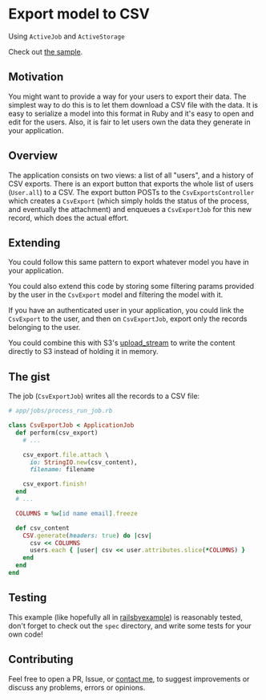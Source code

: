 # Export model to CSV

Using `ActiveJob` and `ActiveStorage`

Check out [the sample](https://rails-export-model-to-csv.herokuapp.com/).

## Motivation

You might want to provide a way for your users to export their data. The simplest way to do this is to let them download a CSV file with the data. It is easy to serialize a model into this format in Ruby and it's easy to open and edit for the users. Also, it is fair to let users own the data they generate in your application.

## Overview

The application consists on two views: a list of all "users", and a history of CSV exports. There is an export button that exports the whole list of users (`User.all`) to a CSV. The export button POSTs to the `CsvExportsController` which creates a `CsvExport` (which simply holds the status of the process, and eventually the attachment) and enqueues a `CsvExportJob` for this new record, which does the actual effort.

## Extending

You could follow this same pattern to export whatever model you have in your application.

You could also extend this code by storing some filtering params provided by the user in the `CsvExport` model and filtering the model with it.

If you have an authenticated user in your application, you could link the `CsvExport` to the user, and then on `CsvExportJob`, export only the records belonging to the user.

You could combine this with S3's [upload_stream](https://docs.aws.amazon.com/sdk-for-ruby/v3/api/Aws/S3/Object.html#upload_stream-instance_method) to write the content directly to S3 instead of holding it in memory.

## The gist

The job (`CsvExportJob`) writes all the records to a CSV file:

```ruby
# app/jobs/process_run_job.rb

class CsvExportJob < ApplicationJob
  def perform(csv_export)
    # ...

    csv_export.file.attach \
      io: StringIO.new(csv_content),
      filename: filename

    csv_export.finish!
  end
  # ...

  COLUMNS = %w[id name email].freeze

  def csv_content
    CSV.generate(headers: true) do |csv|
      csv << COLUMNS
      users.each { |user| csv << user.attributes.slice(*COLUMNS) }
    end
  end
end
```

## Testing

This example (like hopefully all in [railsbyexample](https://github.com/railsbyexample)) is reasonably tested, don't forget to check out the `spec` directory, and write some tests for your own code!

## Contributing

Feel free to open a PR, Issue, or [contact me](https://perezperret.com), to suggest improvements or discuss any problems, errors or opinions.

